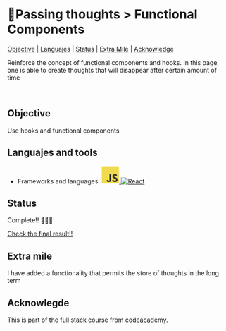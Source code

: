 # 🤔Passing thoughts > Functional Components<br>
[Objective](#objective_h) | [Languajes](#languajes_h) | [Status](#status_h) | [Extra Mile](#extra_m) | [Acknowledge](#acknowledge_h) 

<link href="https://languages.abranhe.com/logos.css" rel="stylesheet">

<p>Reinforce the concept of functional components and hooks. In this page, one is able to create thoughts that will disappear after certain amount of time</p><br>

<h2>Objective<a name="objective_h"></a></h2>
<p>Use hooks and functional components</p>


<h2>Languajes and tools<a name="languajes_h"></a></h2>
<p></p>
<ul><li> Frameworks and languages:
<a href="https://developer.mozilla.org/en-US/docs/Web/JavaScript" target="_blank"> <img src="https://raw.githubusercontent.com/devicons/devicon/master/icons/javascript/javascript-original.svg" alt="javascript" width="40" height="40"/> </a>
<a href="https://reactjs.org/" target="_blank"> <img src="https://www.pinclipart.com/picdir/middle/537-5374089_react-js-logo-clipart.png" alt="React" width="50" height="40"/> </a></li>
</ul>
<h2>Status <a name="status_h"></a></h2>
<p>Complete!! 🎉🎉🎉</p>
<a href="https://cavs1010.github.io/passing_thoughts/"> Check the final result!! </a>

<h2>Extra mile <a name="extra_m"></a></h2>
<p>I have added a functionality that permits the store of thoughts in the long term</p>

<h2>Acknowlegde <a name="acknowledge_h"></a></h2>
<p>This is part of the full stack course from <a href='https://www.codecademy.com/'>codeacademy</a>.</p>
